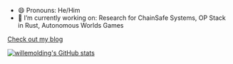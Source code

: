 - 😄 Pronouns: He/Him
- 🔭 I’m currently working on: Research for ChainSafe Systems, OP Stack in Rust, Autonomous Worlds Games

[Check out my blog](https://willemolding.github.io/)

[![willemolding's GitHub stats](https://github-readme-stats.vercel.app/api?username=willemolding&show_icons=true&theme=vue-dark)](https://github.com/willemolding/github-readme-stats)

<!--
**willemolding/willemolding** is a ✨ _special_ ✨ repository because its `README.md` (this file) appears on your GitHub profile.

Here are some ideas to get you started:

- 🔭 I’m currently working on ...
- 🌱 I’m currently learning ...
- 👯 I’m looking to collaborate on ...
- 🤔 I’m looking for help with ...
- 💬 Ask me about ...
- 📫 How to reach me: ...
- 😄 Pronouns: ...
- ⚡ Fun fact: ...
-->
